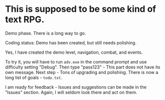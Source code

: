 # This is supposed to be some kind of text RPG.

Demo phase. There is a long way to go.

Coding status: Demo has been created, but still needs polishing.

Yes, I have created the demo level, navigation, combat, and events.

To try it, you will have to run `adv.exe` in the command prompt and use difficulty setting "Debug". Then type "pass123" - This part does not have its own message.
Next step - Tons of upgrading and polishing. There is now a long list of goals - `todo.txt`.

I am ready for feedback - Issues and suggestions can be made in the "Issues" section.
Again, I will seldom look there and act on them.